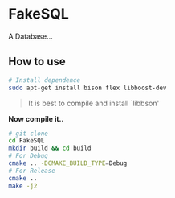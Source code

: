 # FakeSQL
A Database...

## How to use

```bash
# Install dependence
sudo apt-get install bison flex libboost-dev
```
> It is best to compile and install `libbson'

__Now compile it..__

```bash
# git clone
cd FakeSQL
mkdir build && cd build
# For Debug
cmake .. -DCMAKE_BUILD_TYPE=Debug
# For Release
cmake .. 
make -j2
```


